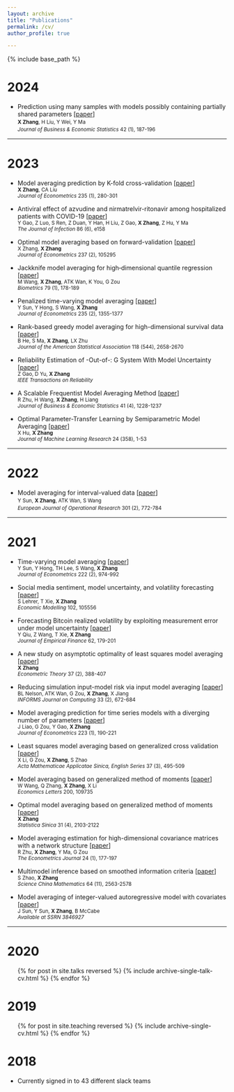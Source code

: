 ```yaml
---
layout: archive
title: "Publications"
permalink: /cv/
author_profile: true

---
```


{% include base_path %}

2024
======
* Prediction using many samples with models possibly containing partially shared parameters [[paper](https://doi.org/10.1080/07350015.2023.2166515)]<br>
<small>**X Zhang**, H Liu, Y Wei, Y Ma</small><br>
<small>*Journal of Business & Economic Statistics* 42 (1), 187-196</small>

-----

2023
======
* Model averaging prediction by K-fold cross-validation [[paper](https://doi.org/xxxxxxx)]<br>
<small>**X Zhang**, CA Liu</small><br>
<small>*Journal of Econometrics* 235 (1), 280-301</small><br>

* Antiviral effect of azvudine and nirmatrelvir-ritonavir among hospitalized patients with COVID-19 [[paper](https://doi.org/xxxxxxx)]<br>
<small>Y Gao, Z Luo, S Ren, Z Duan, Y Han, H Liu, Z Gao, **X Zhang**, Z Hu, Y Ma</small><br>
<small>*The Journal of Infection* 86 (6), e158</small><br>

* Optimal model averaging based on forward-validation [[paper](https://doi.org/xxxxxxx)]<br>
<small>X Zhang, **X Zhang**</small><br>
<small>*Journal of Econometrics* 237 (2), 105295</small><br>

* Jackknife model averaging for high‐dimensional quantile regression [[paper](https://doi.org/xxxxxxx)]<br>
<small>M Wang, **X Zhang**, ATK Wan, K You, G Zou</small><br>
<small>*Biometrics* 79 (1), 178-189</small><br>

* Penalized time-varying model averaging [[paper](https://doi.org/xxxxxxx)]<br>
<small>Y Sun, Y Hong, S Wang, **X Zhang**</small><br>
<small>*Journal of Econometrics* 235 (2), 1355-1377</small><br>

* Rank-based greedy model averaging for high-dimensional survival data [[paper](https://doi.org/xxxxxxx)]<br>
<small>B He, S Ma, **X Zhang**, LX Zhu</small><br>
<small>*Journal of the American Statistical Association* 118 (544), 2658-2670</small><br>

* Reliability Estimation of -Out-of-: G System With Model Uncertainty [[paper](https://doi.org/xxxxxxx)]<br>
<small>Z Gao, D Yu, **X Zhang**</small><br>
<small>*IEEE Transactions on Reliability*</small><br>

* A Scalable Frequentist Model Averaging Method [[paper](https://doi.org/xxxxxxx)]<br>
<small>R Zhu, H Wang, **X Zhang**, H Liang</small><br>
<small>*Journal of Business & Economic Statistics* 41 (4), 1228-1237</small><br>

* Optimal Parameter-Transfer Learning by Semiparametric Model Averaging [[paper](https://doi.org/xxxxxxx)]<br>
<small>X Hu, **X Zhang**</small><br>
<small>*Journal of Machine Learning Research* 24 (358), 1-53</small><br>

-----
  
2022
======
* Model averaging for interval-valued data [[paper](https://doi.org/xxxxxxx)]<br>
<small>Y Sun, **X Zhang**, ATK Wan, S Wang</small><br>
<small>*European Journal of Operational Research* 301 (2), 772-784</small><br>

-----

2021
======
* Time-varying model averaging [[paper](https://doi.org/xxxxxxx)]<br>
<small>Y Sun, Y Hong, TH Lee, S Wang, **X Zhang**</small><br>
<small>*Journal of Econometrics* 222 (2), 974-992</small><br>

* Social media sentiment, model uncertainty, and volatility forecasting [[paper](https://doi.org/xxxxxxx)]<br>
<small>S Lehrer, T Xie, **X Zhang**</small><br>
<small>*Economic Modelling* 102, 105556</small><br>

* Forecasting Bitcoin realized volatility by exploiting measurement error under model uncertainty [[paper](https://doi.org/xxxxxxx)]<br>
<small>Y Qiu, Z Wang, T Xie, **X Zhang**</small><br>
<small>*Journal of Empirical Finance* 62, 179-201</small><br>

* A new study on asymptotic optimality of least squares model averaging [[paper](https://doi.org/xxxxxxx)]<br>
<small>**X Zhang**</small><br>
<small>*Econometric Theory* 37 (2), 388-407</small><br>

* Reducing simulation input-model risk via input model averaging [[paper](https://doi.org/xxxxxxx)]<br>
<small>BL Nelson, ATK Wan, G Zou, **X Zhang**, X Jiang</small><br>
<small>*INFORMS Journal on Computing* 33 (2), 672-684</small><br>

* Model averaging prediction for time series models with a diverging number of parameters [[paper](https://doi.org/xxxxxxx)]<br>
<small>J Liao, G Zou, Y Gao, **X Zhang**</small><br>
<small>*Journal of Econometrics* 223 (1), 190-221</small><br>

* Least squares model averaging based on generalized cross validation [[paper](https://doi.org/xxxxxxx)]<br>
<small>X Li, G Zou, **X Zhang**, S Zhao</small><br>
<small>*Acta Mathematicae Applicatae Sinica, English Series* 37 (3), 495-509</small><br>

* Model averaging based on generalized method of moments [[paper](https://doi.org/xxxxxxx)]<br>
<small>W Wang, Q Zhang, **X Zhang**, X Li</small><br>
<small>*Economics Letters* 200, 109735</small><br>

* Optimal model averaging based on generalized method of moments [[paper](https://doi.org/xxxxxxx)]<br>
<small>**X Zhang**</small><br>
<small>*Statistica Sinica* 31 (4), 2103-2122</small><br>

* Model averaging estimation for high-dimensional covariance matrices with a network structure [[paper](https://doi.org/xxxxxxx)]<br>
<small>R Zhu, **X Zhang**, Y Ma, G Zou</small><br>
<small>*The Econometrics Journal* 24 (1), 177-197</small><br>

* Multimodel inference based on smoothed information criteria [[paper](https://doi.org/xxxxxxx)]<br>
<small>S Zhao, **X Zhang**</small><br>
<small>*Science China Mathematics* 64 (11), 2563-2578</small><br>

* Model averaging of integer-valued autoregressive model with covariates [[paper](https://doi.org/xxxxxxx)]<br>
<small>J Sun, Y Sun, **X Zhang**, B McCabe</small><br>
<small>*Available at SSRN 3846927*</small><br>

-----

2020
======
  <ul>{% for post in site.talks reversed %}
    {% include archive-single-talk-cv.html  %}
  {% endfor %}</ul>
  
2019
======
  <ul>{% for post in site.teaching reversed %}
    {% include archive-single-cv.html %}
  {% endfor %}</ul>
  
2018
======
* Currently signed in to 43 different slack teams

